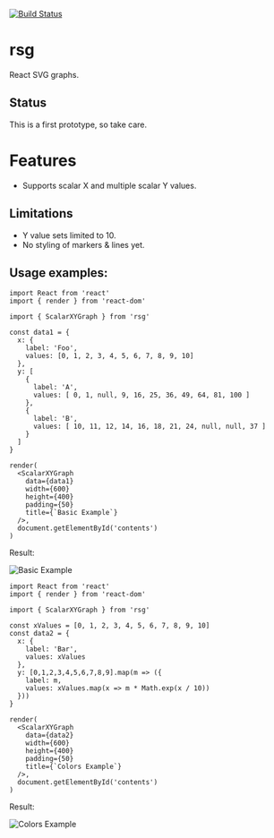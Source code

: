 [![Build Status](https://travis-ci.org/bjnortier/react-svg-graphs.svg?branch=master)](https://travis-ci.org/bjnortier/react-svg-graphs)

# rsg

React SVG graphs.

## Status

This is a first prototype, so take care.

# Features

- Supports scalar X and multiple scalar Y values.

## Limitations

- Y value sets limited to 10.
- No styling of markers & lines yet.

## Usage examples:

```
import React from 'react'
import { render } from 'react-dom'

import { ScalarXYGraph } from 'rsg'

const data1 = {
  x: {
    label: 'Foo',
    values: [0, 1, 2, 3, 4, 5, 6, 7, 8, 9, 10]
  },
  y: [
    {
      label: 'A',
      values: [ 0, 1, null, 9, 16, 25, 36, 49, 64, 81, 100 ]
    },
    {
      label: 'B',
      values: [ 10, 11, 12, 14, 16, 18, 21, 24, null, null, 37 ]
    }
  ]
}

render(
  <ScalarXYGraph
    data={data1}
    width={600}
    height={400}
    padding={50}
    title={`Basic Example`}
  />,
  document.getElementById('contents')
)
```

Result:

![Basic Example](https://github.com/bjnortier/rsg/blob/master/doc/basic_example.png?raw=true)



```
import React from 'react'
import { render } from 'react-dom'

import { ScalarXYGraph } from 'rsg'

const xValues = [0, 1, 2, 3, 4, 5, 6, 7, 8, 9, 10]
const data2 = {
  x: {
    label: 'Bar',
    values: xValues
  },
  y: [0,1,2,3,4,5,6,7,8,9].map(m => ({
    label: m,
    values: xValues.map(x => m * Math.exp(x / 10))
  }))
}

render(
  <ScalarXYGraph
    data={data2}
    width={600}
    height={400}
    padding={50}
    title={`Colors Example`}
  />,
  document.getElementById('contents')
)
```

Result:

![Colors Example](https://github.com/bjnortier/rsg/blob/master/doc/colors_example.png?raw=true)
